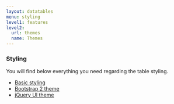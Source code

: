 ```yaml
---
layout: datatables
menu: styling
level1: features
level2: 
  url: themes
  name: Themes
---
```


<h3 class="page-title">Styling</h3>

You will find below everything you need regarding the table styling.

 * [Basic styling](basicstyling.html)
 * [Bootstrap 2 theme](bootstrap2.html)
 * [jQuery UI theme](jqueryui.html)
